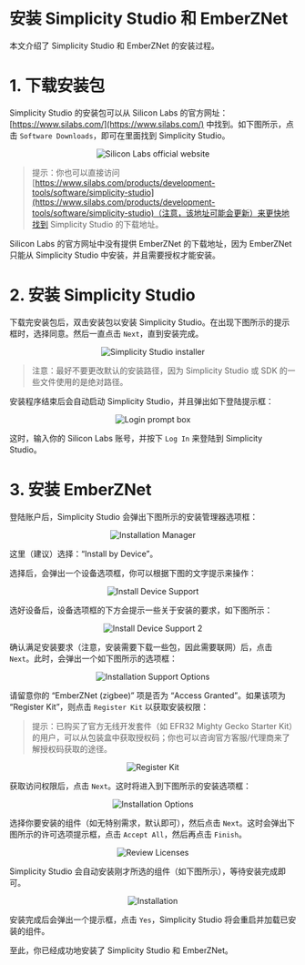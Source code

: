 # 安装 Simplicity Studio 和 EmberZNet

本文介绍了 Simplicity Studio 和 EmberZNet 的安装过程。

# 1. 下载安装包

Simplicity Studio 的安装包可以从 Silicon Labs 的官方网址：[https://www.silabs.com/](https://www.silabs.com/) 中找到。如下图所示，点击 `Software Downloads`，即可在里面找到 Simplicity Studio。

<div align=center title="Silicon Labs official website"><img src="./figure/1.jpg" alt="Silicon Labs official website"/></div>

> 提示：你也可以直接访问 [https://www.silabs.com/products/development-tools/software/simplicity-studio](https://www.silabs.com/products/development-tools/software/simplicity-studio)（注意，该地址可能会更新）来更快地找到 Simplicity Studio 的下载地址。

Silicon Labs 的官方网址中没有提供 EmberZNet 的下载地址，因为 EmberZNet 只能从 Simplicity Studio 中安装，并且需要授权才能安装。

# 2. 安装 Simplicity Studio

下载完安装包后，双击安装包以安装 Simplicity Studio。在出现下图所示的提示框时，选择同意。然后一直点击 `Next`，直到安装完成。

<div align=center title="Simplicity Studio installer"><img src="./figure/2.jpg" alt="Simplicity Studio installer"/></div>

> 注意：最好不要更改默认的安装路径，因为 Simplicity Studio 或 SDK 的一些文件使用的是绝对路径。

安装程序结束后会自动启动 Simplicity Studio，并且弹出如下登陆提示框：

<div align=center title="Login prompt box"><img src="./figure/3.jpg" alt="Login prompt box"/></div>

这时，输入你的 Silicon Labs 账号，并按下 `Log In` 来登陆到 Simplicity Studio。

# 3. 安装 EmberZNet

登陆账户后，Simplicity Studio 会弹出下图所示的安装管理器选项框：

<div align=center title="Installation Manager"><img src="./figure/4.jpg" alt="Installation Manager"/></div>

这里（建议）选择：“Install by Device”。

选择后，会弹出一个设备选项框，你可以根据下图的文字提示来操作：

<div align=center title="Install Device Support"><img src="./figure/5.jpg" alt="Install Device Support"/></div>

选好设备后，设备选项框的下方会提示一些关于安装的要求，如下图所示：

<div align=center title="Install Device Support 2"><img src="./figure/6.jpg" alt="Install Device Support 2"/></div>

确认满足安装要求（注意，安装需要下载一些包，因此需要联网）后，点击 `Next`。此时，会弹出一个如下图所示的选项框：

<div align=center title="Installation Support Options"><img src="./figure/7.jpg" alt="Installation Support Options"/></div>

请留意你的 “EmberZNet (zigbee)” 项是否为 “Access Granted”。如果该项为 “Register Kit”，则点击 `Register Kit` 以获取安装权限：

> 提示：已购买了官方无线开发套件（如 EFR32 Mighty Gecko Starter Kit）的用户，可以从包装盒中获取授权码；你也可以咨询官方客服/代理商来了解授权码获取的途径。

<div align=center title="Register Kit"><img src="./figure/8.jpg" alt="Register Kit"/></div>

获取访问权限后，点击 `Next`。这时将进入到下图所示的安装选项框：

<div align=center title="Installation Options"><img src="./figure/9.jpg" alt="Installation Options"/></div>

选择你要安装的组件（如无特别需求，默认即可），然后点击 `Next`。这时会弹出下图所示的许可选项提示框，点击 `Accept All`，然后再点击 `Finish`。

<div align=center title="Review Licenses"><img src="./figure/10.jpg" alt="Review Licenses"/></div>

Simplicity Studio 会自动安装刚才所选的组件（如下图所示），等待安装完成即可。

<div align=center title="Installation"><img src="./figure/11.jpg" alt="Installation"/></div>

安装完成后会弹出一个提示框，点击 `Yes`，Simplicity Studio 将会重启并加载已安装的组件。

至此，你已经成功地安装了 Simplicity Studio 和 EmberZNet。
